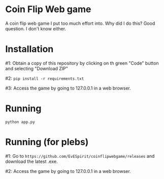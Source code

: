 # Coin Flip Web game
A coin flip web game I put too much effort into. Why did I do this? Good question. I don't know either.

# Installation

#1: Obtain a copy of this repository by clicking on th green "Code" button and selecting "Download ZIP"

#2: ```pip install -r requirements.txt```

#3: Access the game by going to 127.0.0.1 in a web browser.

# Running

```python app.py```

# Running (for plebs)
#1: Go to ```https://github.com/EvESpirit/coinflipwebgame/releases``` and download the latest .exe.

#2: Access the game by going to 127.0.0.1 in a web browser.
